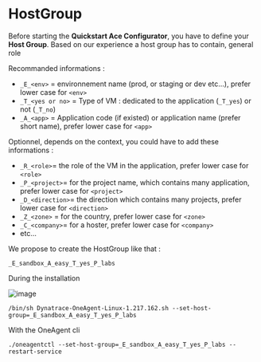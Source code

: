 # HostGroup

Before starting the **Quickstart Ace Configurator**, you have to define your **Host Group**. 
Based on our experience a host group has to contain, general role 

Recommanded informations :   

  - `_E_<env>` = environnement name (prod, or staging or dev etc...), prefer lower case for `<env>` 
  - `_T_<yes or no>` = Type of VM : dedicated to the application (`_T_yes`) or not (`_T_no`) 
  - `_A_<app>` = Application code (if existed) or application name (prefer short name), prefer lower case for `<app>`
 
Optionnel, depends on the context, you could have to add these informations :   
  
  - `_R_<role>`= the role of the VM in the application, prefer lower case for `<role>`
  - `_P_<project>`= for the project name, which contains many application, prefer lower case for `<project>`
  - `_D_<direction>`= the direction which contains many projects, prefer lower case for `<direction>`
  - `_Z_<zone>` = for the country, prefer lower case for `<zone>`
  - `_C_<company>`= for a hoster, prefer lower case for `<company>`
  - etc...

We propose to create the  HostGroup like that : 

  `_E_sandbox_A_easy_T_yes_P_labs`

During the installation  

  ![image](https://user-images.githubusercontent.com/40337213/121799975-8dd4e100-cc2f-11eb-99e6-6871466bf377.png)
  
  `/bin/sh Dynatrace-OneAgent-Linux-1.217.162.sh --set-host-group=_E_sandbox_A_easy_T_yes_P_labs`

With the OneAgent cli 

  `./oneagentctl --set-host-group=_E_sandbox_A_easy_T_yes_P_labs --restart-service`
